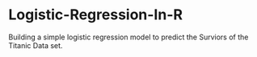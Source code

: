 # Logistic-Regression-In-R
Building a simple logistic regression model to predict the Surviors of the Titanic Data set.
